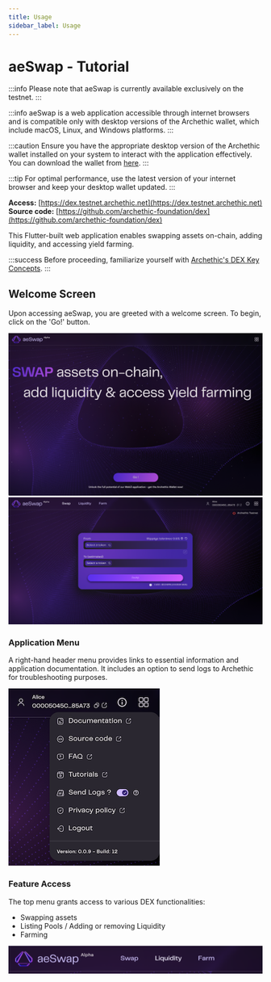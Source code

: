 ```yaml
---
title: Usage
sidebar_label: Usage
---
```


# aeSwap - Tutorial

:::info
Please note that aeSwap is currently available exclusively on the testnet.
:::

:::info
aeSwap is a web application accessible through internet browsers and is compatible only with desktop versions of the Archethic wallet, which include macOS, Linux, and Windows platforms.
:::

:::caution
Ensure you have the appropriate desktop version of the Archethic wallet installed on your system to interact with the application effectively. You can download the wallet from [here](https://www.archethic.net/wallet/).
:::

:::tip
For optimal performance, use the latest version of your internet browser and keep your desktop wallet updated.
:::

**Access:** [https://dex.testnet.archethic.net](https://dex.testnet.archethic.net)  
**Source code:** [https://github.com/archethic-foundation/dex](https://github.com/archethic-foundation/dex)

This Flutter-built web application enables swapping assets on-chain, adding liquidity, and accessing yield farming.

:::success
Before proceeding, familiarize yourself with [Archethic's DEX Key Concepts](/participate/dex/).
:::

## Welcome Screen

Upon accessing aeSwap, you are greeted with a welcome screen. To begin, click on the 'Go!' button.

![Welcome Screen](/img/tutorial/aeSwap/aeSwap-Welcome.png)  
![aeSwap Main Screen](/img/tutorial/aeSwap/aeSwap-Main-Screen.png)

### Application Menu

A right-hand header menu provides links to essential information and application documentation. It includes an option to send logs to Archethic for troubleshooting purposes.

![Menu](/img/tutorial/aeSwap/aeSwap-Menu.png)

### Feature Access

The top menu grants access to various DEX functionalities:

- Swapping assets
- Listing Pools / Adding or removing Liquidity
- Farming

![Menu Features](/img/tutorial/aeSwap/aeSwap-Features.png)
